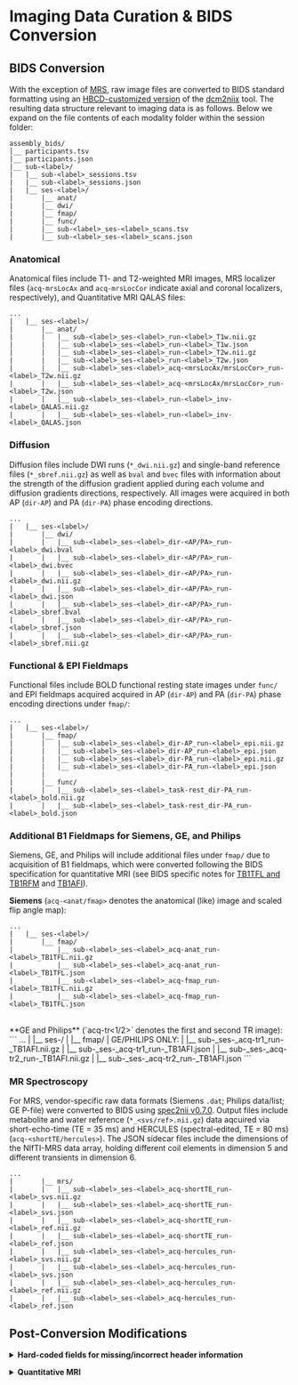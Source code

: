 # Imaging Data Curation & BIDS Conversion
## BIDS Conversion
With the exception of [MRS](#mr-spectroscopy), raw image files are converted to BIDS standard formatting using an [HBCD-customized version](https://github.com/rordenlab/dcm2niix/tree/c5caaa9f858b704b61d3ff4a7989282922dd712e) of the [dcm2niix](https://github.com/rordenlab/dcm2niix) tool. The resulting data structure relevant to imaging data is as follows. Below we expand on the file contents of each modality folder within the session folder: 

```
assembly_bids/ 
|__ participants.tsv
|__ participants.json 
|__ sub-<label>/
|   |__ sub-<label>_sessions.tsv
|   |__ sub-<label>_sessions.json
|   |__ ses-<label>/
|       |__ anat/
|       |__ dwi/
|       |__ fmap/
|       |__ func/
|       |__ sub-<label>_ses-<label>_scans.tsv
|       |__ sub-<label>_ses-<label>_scans.json
```

### Anatomical
Anatomical files include T1- and T2-weighted MRI images, MRS localizer files (`acq-mrsLocAx` and `acq-mrsLocCor` indicate axial and coronal localizers, respectively), and Quantitative MRI QALAS files:
```
...
|   |__ ses-<label>/
|       |__ anat/
|       |   |__ sub-<label>_ses-<label>_run-<label>_T1w.nii.gz 
|       |   |__ sub-<label>_ses-<label>_run-<label>_T1w.json
|       |   |__ sub-<label>_ses-<label>_run-<label>_T2w.nii.gz
|       |   |__ sub-<label>_ses-<label>_run-<label>_T2w.json
|       |   |__ sub-<label>_ses-<label>_acq-<mrsLocAx/mrsLocCor>_run-<label>_T2w.nii.gz 
|       |   |__ sub-<label>_ses-<label>_acq-<mrsLocAx/mrsLocCor>_run-<label>_T2w.json
|       |   |__ sub-<label>_ses-<label>_run-<label>_inv-<label>_QALAS.nii.gz
|       |   |__ sub-<label>_ses-<label>_run-<label>_inv-<label>_QALAS.json
```

### Diffusion
Diffusion files include DWI runs (`*_dwi.nii.gz`) and single-band reference files (`*_sbref.nii.gz`) as well as `bval` and `bvec` files with information about the strength of the diffusion gradient applied during each volume and diffusion gradients directions, respectively. All images were acquired in both AP (`dir-AP`) and PA (`dir-PA`) phase encoding directions.
```
...
|   |__ ses-<label>/
|       |__ dwi/
|       |   |__ sub-<label>_ses-<label>_dir-<AP/PA>_run-<label>_dwi.bval
|       |   |__ sub-<label>_ses-<label>_dir-<AP/PA>_run-<label>_dwi.bvec
|       |   |__ sub-<label>_ses-<label>_dir-<AP/PA>_run-<label>_dwi.nii.gz
|       |   |__ sub-<label>_ses-<label>_dir-<AP/PA>_run-<label>_dwi.json
|       |   |__ sub-<label>_ses-<label>_dir-<AP/PA>_run-<label>_sbref.bval
|       |   |__ sub-<label>_ses-<label>_dir-<AP/PA>_run-<label>_sbref.json
|       |   |__ sub-<label>_ses-<label>_dir-<AP/PA>_run-<label>_sbref.nii.gz
```

### Functional & EPI Fieldmaps
Functional files include BOLD functional resting state images under `func/` and EPI fieldmaps acquired acquired in AP (`dir-AP`) and PA (`dir-PA`) phase encoding directions under `fmap/`:
```
...
|   |__ ses-<label>/
|       |__ fmap/
|       |   |__ sub-<label>_ses-<label>_dir-AP_run-<label>_epi.nii.gz
|       |   |__ sub-<label>_ses-<label>_dir-AP_run-<label>_epi.json
|       |   |__ sub-<label>_ses-<label>_dir-PA_run-<label>_epi.nii.gz
|       |   |__ sub-<label>_ses-<label>_dir-PA_run-<label>_epi.json
|       |
|       |__ func/
|       |   |__ sub-<label>_ses-<label>_task-rest_dir-PA_run-<label>_bold.nii.gz
|       |   |__ sub-<label>_ses-<label>_task-rest_dir-PA_run-<label>_bold.json
```

### Additional B1 Fieldmaps for Siemens, GE, and Philips
Siemens, GE, and Philips will include additional files under `fmap/` due to acquisition of B1 fieldmaps, which were converted following the BIDS specification for quantitative MRI (see BIDS specific notes for [TB1TFL and TB1RFM](https://bids-specification.readthedocs.io/en/stable/appendices/qmri.html#tb1tfl-and-tb1rfm-specific-notes) and [TB1AFI](https://bids-specification.readthedocs.io/en/stable/appendices/qmri.html#tb1afi-specific-notes)). 

**Siemens** (`acq-<anat/fmap>` denotes the anatomical (like) image and scaled flip angle map):
```
...
|   |__ ses-<label>/
|       |__ fmap/
|           |__ sub-<label>_ses-<label>_acq-anat_run-<label>_TB1TFL.nii.gz
|           |__ sub-<label>_ses-<label>_acq-anat_run-<label>_TB1TFL.json
|           |__ sub-<label>_ses-<label>_acq-fmap_run-<label>_TB1TFL.nii.gz
|           |__ sub-<label>_ses-<label>_acq-fmap_run-<label>_TB1TFL.json
```
<br>
**GE and Philips** (`acq-tr<1/2>` denotes the first and second TR image):
```
...
|   |__ ses-<label>/
|       |__ fmap/
|     GE/PHILIPS ONLY:
|           |__ sub-<label>_ses-<label>_acq-tr1_run-<label>_TB1AFI.nii.gz 
|           |__ sub-<label>_ses-<label>_acq-tr1_run-<label>_TB1AFI.json 
|           |__ sub-<label>_ses-<label>_acq-tr2_run-<label>_TB1AFI.nii.gz
|           |__ sub-<label>_ses-<label>_acq-tr2_run-<label>_TB1AFI.json
```

### MR Spectroscopy
For MRS, vendor-specific raw data formats (Siemens `.dat`; Philips data/list; GE P-file) were converted to BIDS using [spec2nii v0.7.0](https://github.com/wtclarke/spec2nii). Output files include metabolite and water reference (`*_<svs/ref>.nii.gz`) data aqcuired via short-echo-time (TE = 35 ms) and HERCULES (spectral-edited, TE = 80 ms) (`acq-<shortTE/hercules>`). The JSON sidecar files include the dimensions of the NIfTI-MRS data array, holding different coil elements in dimension 5 and different transients in dimension 6.
```
...
|       |__ mrs/
|       |   |__ sub-<label>_ses-<label>_acq-shortTE_run-<label>_svs.nii.gz
|       |   |__ sub-<label>_ses-<label>_acq-shortTE_run-<label>_svs.json
|       |   |__ sub-<label>_ses-<label>_acq-shortTE_run-<label>_ref.nii.gz
|       |   |__ sub-<label>_ses-<label>_acq-shortTE_run-<label>_ref.json
|       |   |__ sub-<label>_ses-<label>_acq-hercules_run-<label>_svs.nii.gz
|       |   |__ sub-<label>_ses-<label>_acq-hercules_run-<label>_svs.json
|       |   |__ sub-<label>_ses-<label>_acq-hercules_run-<label>_ref.nii.gz
|       |   |__ sub-<label>_ses-<label>_acq-hercules_run-<label>_ref.json
```

## Post-Conversion Modifications
<p>
<details>
<summary><b>Hard-coded fields for missing/incorrect header information</b></summary>
<br>
In some cases, <i>dcm2niix</i> conversion led to missing or incorrectly configured NIfTI/JSON metadata. To address these issues, the headers for the file types listed below were hard-coded after conversion. These hard-coded values are also documented in the <i>HardCodedValues</i> field of the corresponding JSON sidecar file.
<br>
<br>
<ul>
<b>Philips</b>
	<li>T1W: <i>RepetitionTime</i></li>
	<li>DWI: <i>PhaseEncodingDirection</i>, <i>TotalReadoutTime</i>, & <i>SliceTiming</i> (<i>SmallDelta</i> & <i>LargeDelta</i> also added)</li>
	<li>EPI: <i>PhaseEncodingDirection</i> & <i>TotalReadoutTime</i></li>
	<li>BOLD:	<i>PhaseEncodingDirection</i>, <i>TotalReadoutTime</i>, & <i>SliceTiming</i></li>
<br>
<b>GE</b>
	<li>T1W: <i>RepetitionTime</i></li>
</ul>
</details>
</p>

<details>
<summary><b>Quantitative MRI</b></summary><br>
Depending on the scanner manufacturer, <i>dcm2niix</i> conversion for QALAS produced either five 3D NIfTI files or a single 4D NIfTI file with five volumes (as well as missing JSON header information). To standardize the output, all <i>dcm2niix</i>-derived QALAS series were converted into five separate NIfTI files, each corresponding to a different inversion time (labeled using the <i>inv-&lt;label&gt;</i> BIDS entity). The associated JSON sidecar was then updated with the following:

<br>
<br>

1.  <i>T2Prep</i> field of <i>inv-0</i> QALAS file hard-coded to 0.10 (Siemens), 0.09 (GE), and 0.10 (Philips)

<br>
<br>

<p>2.  <i>InversionTime</i> values (sec) for QALAS files hard-coded as follows for each manufacturer:</b></p>

<table>
  <tr>
  <th width="100">QALAS file</th>
  <th width="100">Siemens</th>
  <th width="100">GE</th>
  <th>Philips</th>
  </tr>
  <tbody>
    <tr>
    <td>inv-0</td>
    <td>0</td>
    <td>0</td>
    <td>0</td>
    </tr>
    <tr>
    <td>inv-1</td>
    <td>0.1</td>
    <td>0.119300</td>
    <td>0.115000</td>
    </tr>
    <tr>
    <td>inv-2</td>
    <td>1</td>
    <td>1.0191834</td>
    <td>1.010522</td>
    </tr>
    <tr>
    <td>inv-3</td>
    <td>1.9</td>
    <td>1.919068</td>
    <td>1.906045</td>
    </tr>
    <tr>
    <td>inv-4</td>
    <td>2.8</td>
    <td>2.818952</td>
    <td>2.801567</td>
    </tr>
  </tbody>
</table>
</details><br>



